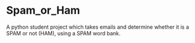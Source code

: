 # Spam_or_Ham

A python student project which takes emails and determine whether it is a SPAM or not (HAM), using a SPAM word bank.
